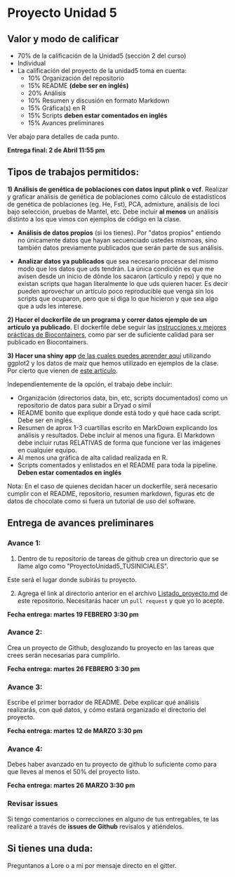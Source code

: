 # Proyecto Unidad 5


## Valor y modo de calificar
* 70% de la calificación de la Unidad5 (sección 2 del curso)
* Individual
* La calificación del proyecto de la unidad5 toma en cuenta:
	* 10% Organización del repositorio
	* 15% README **(debe ser en inglés)**
	* 20% Análisis
	* 10% Resumen y discusión en formato Markdown 
	* 15% Gráfica(s) en R
	* 15% Scripts **deben estar comentados en inglés**
	* 15% Avances preliminares 

Ver abajo para detalles de cada punto.

**Entrega final: 2 de Abril 11:55 pm**


## Tipos de trabajos permitidos:


**1) Análisis de genética de poblaciones con datos input plink o vcf**. Realizar y graficar análisis de genética de poblaciones como cálculo de estadísticos de genética de poblaciones (eg. He, Fst), PCA, admixture, análisis de loci bajo selección, pruebas de Mantel, etc. Debe incluir **al menos** un análisis distinto a los que vimos con ejemplos de código en la clase.

   - **Análisis de datos propios** (si los tienes). Por "datos propios" entiendo no únicamente datos que hayan secuenciado ustedes mismoas, sino también datos previamente publicados que serán parte de sus análisis.
  
   - **Analizar datos ya publicados** que sea necesario procesar del mismo modo que los datos que uds tendrán. La única condición es que me avisen desde un inicio de dónde los sacaron (artículo y repo) y que no existan scripts que hagan literalmente lo que uds quieren hacer. Es decir pueden aprovechar un artículo poco reproducible que venga sin los scripts que ocuparon, pero que sí diga lo que hicieron y que sea algo que a uds les interese.
   

**2) Hacer el dockerfile de un programa y correr datos ejemplo de un artículo ya publicado**. El dockerfile debe seguir las [instrucciones y mejores prácticas de Biocontainers](http://biocontainers.pro/docs/developer-manual/developer-intro/), como par ser de suficiente calidad para ser publicado en Biocontainers.

**3) Hacer una shiny app** [de las cuales puedes aprender aquí](https://shiny.rstudio.com/tutorial/) utilizando ggplot2 y los datos de maíz que hemos utilizado en ejemplos de la clase. Por cierto que vienen de [este artículo](https://www.sciencedirect.com/science/article/pii/S2213596015300714).


Independientemente de la opción, el trabajo debe incluir:

   - Organización (directorios data, bin, etc, scripts documentados) como un repositorio de datos para subir a Dryad o símil
   -  README bonito que explique donde está todo y qué hace cada script. Debe ser en inglés.
   - Resumen de aprox 1-3 cuartillas escrito en MarkDown explicando los análisis y resultados. Debe incluir al menos una figura. El Markdown debe incluir rutas RELATIVAS de forma que funcione ver las imágenes en cualquier equipo.
   - Al menos una gráfica de alta calidad realizada en R.
   - Scripts comentados y enlistados en el README para toda la pipeline. **Deben estar comentados en inglés**
 
Nota: En el caso de quienes decidan hacer un dockerfile, será necesario cumplir con el README, repositorio, resumen markdown, figuras etc de datos de chocolate como si fuera un tutorial de uso del software.

## Entrega de avances preliminares

### Avance 1:

1) Dentro de tu repositorio de tareas de github crea un directorio que se llame algo como "ProyectoUnidad5_TUSINICIALES".

Este será el lugar donde subirás tu proyecto.

2) Agrega el link al directorio anterior en el archivo [Listado_proyecto.md](Listado_proyecto.md) de este repositorio. Necesitarás hacer un `pull request` y que yo lo acepte.

**Fecha entrega: martes 19 FEBRERO 3:30 pm**

### Avance 2:

Crea un proyecto de Github,  desglozando tu proyecto en las tareas que crees serán necesarias para cumplirlo. 

**Fecha entrega: martes 26 FEBRERO 3:30 pm**

### Avance 3: 

Escribe el primer borrador de README. Debe explicar qué análisis realizarás, con qué datos, y cómo estará organizado el directorio del proyecto.

**Fecha entrega: martes 12 de MARZO 3:30 pm**

### Avance 4:

Debes haber avanzado en tu proyecto de github lo suficiente como para que lleves al menos el 50% del proyecto listo.

**Fecha entrega: martes 26 MARZO 3:30 pm**

### Revisar issues

Si tengo comentarios o correcciones en alguno de tus entregables, te las realizaré a través de **issues de Github** revísalos y atiéndelos.

 
## Si tienes una duda:

Preguntanos a Lore o a mí por mensaje directo en el gitter.



  
